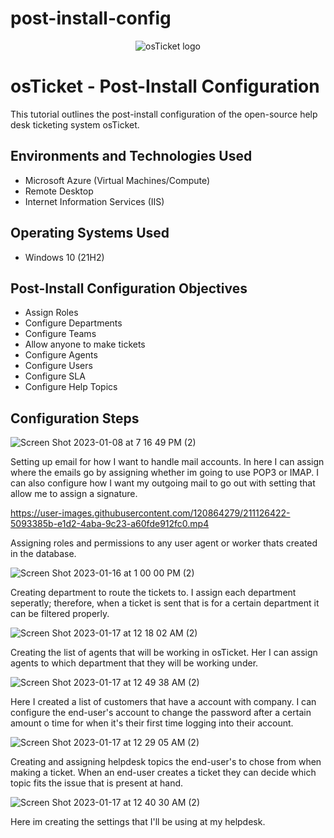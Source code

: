 # post-install-config
<p align="center">
<img src="https://i.imgur.com/Clzj7Xs.png" alt="osTicket logo"/>
</p>

<h1>osTicket - Post-Install Configuration</h1>
This tutorial outlines the post-install configuration of the open-source help desk ticketing system osTicket.<br />


<h2>Environments and Technologies Used</h2>

- Microsoft Azure (Virtual Machines/Compute)
- Remote Desktop
- Internet Information Services (IIS)

<h2>Operating Systems Used </h2>

- Windows 10</b> (21H2)

<h2>Post-Install Configuration Objectives</h2>

- Assign Roles
- Configure Departments
- Configure Teams
- Allow anyone to make tickets
- Configure Agents
- Configure Users
- Configure SLA
- Configure Help Topics

<h2>Configuration Steps</h2>

<p>

![Screen Shot 2023-01-08 at 7 16 49 PM (2)](https://user-images.githubusercontent.com/120864279/211681509-26c1c77e-6dfd-4886-9c65-9d831d59749a.png)

Setting up email for how I want to handle mail accounts. In here I can assign where the emails go by assigning whether im going to use POP3 or IMAP. I can also configure how I want my outgoing mail to go out with setting that allow me to assign a signature.
<p
  
https://user-images.githubusercontent.com/120864279/211126422-5093385b-e1d2-4aba-9c23-a60fde912fc0.mp4

Assigning roles and permissions to any user agent or worker thats created in the database.

</p>

![Screen Shot 2023-01-16 at 1 00 00 PM (2)](https://user-images.githubusercontent.com/120864279/212749923-b4a19e70-e16a-4186-8094-bdf454f05257.png)

Creating department to route the tickets to. I assign each department seperatly; therefore, when a ticket is sent that is for a certain department it can be filtered properly. 
<p>
 
 ![Screen Shot 2023-01-17 at 12 18 02 AM (2)](https://user-images.githubusercontent.com/120864279/212823973-89ffad65-a0b9-43e3-a6f0-e3d50a9a7e9a.png)

 Creating the list of agents that will be working in osTicket. Her I can assign agents to which department that they will be working under. 

</p>

![Screen Shot 2023-01-17 at 12 49 38 AM (2)](https://user-images.githubusercontent.com/120864279/212829160-4ff00b48-2b88-4023-a0d7-63d8f73345bf.png)

Here I created a list of customers that have a account with company. I can configure the end-user's account to change the password after a certain amount o time for when it's their first time logging into their account.
<br />

![Screen Shot 2023-01-17 at 12 29 05 AM (2)](https://user-images.githubusercontent.com/120864279/212825665-d7a306ea-0dad-4fd1-ac76-1327e65a4c13.png)

Creating and assigning helpdesk topics the end-user's to chose from when making a ticket. When an end-user creates a ticket they can decide which topic fits the issue that is present at hand.
<p>
  
 ![Screen Shot 2023-01-17 at 12 40 30 AM (2)](https://user-images.githubusercontent.com/120864279/212827574-40e796f2-1886-407c-add8-e44328b1f43d.png)
 
  Here im creating the settings that I'll be using at my helpdesk. 
</p>
<p>

</p>
<br />

<p>
</p>
<p>

</p>
<br />
